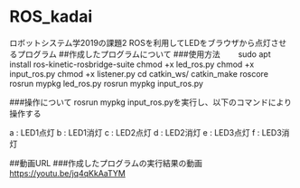 # ROS_kadai

ロボットシステム学2019の課題2 ROSを利用してLEDをブラウザから点灯させるプログラム
##作成したプログラムについて
###使用方法　　
sudo apt install ros-kinetic-rosbridge-suite
chmod +x led_ros.py
chmod +x input_ros.py
chmod +x listener.py
cd catkin_ws/
catkin_make
roscore
rosrun mypkg led_ros.py
rosrun mypkg input_ros.py

###操作について
rosrun mypkg input_ros.pyを実行し、以下のコマンドにより操作する

a : LED1点灯
b : LED1消灯
c : LED2点灯
d : LED2消灯
e : LED3点灯
f : LED3消灯

##動画URL
###作成したプログラムの実行結果の動画
https://youtu.be/jq4qKkAaTYM

